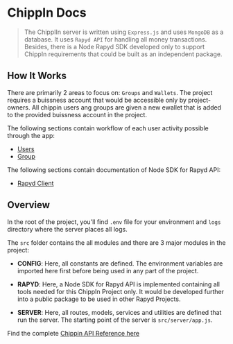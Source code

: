 # ChippIn Docs

> The ChippIIn server is written using `Express.js` and uses `MongoDB` as a database. It uses `Rapyd API` for handling all money transactions. Besides, there is a Node Rapyd SDK developed only to support ChippIn requirements that could be built as an independent package.

## How It Works
There are primarily 2 areas to focus on: `Groups` and `Wallets`. The project requires a buissness account that would be accessible only by project-owners. All chippin users ang groups are given a new ewallet that is added to the provided buissness account in the project. 

The following sections contain workflow of each user activity possible through the app:
* [Users](Users/index.md)
* [Group](Groups/index.md)

The following sections contain documentation of Node SDK for Rapyd API:
* [Rapyd Client](Rapyd/index.md)

## Overview 
In the root of the project, you'll find `.env` file for your environment and `logs` directory where the server places all logs.

The `src` folder contains the all modules and there are 3 major modules in the project:
* **CONFIG**: Here, all constants are defined. The environment variables are imported here first before being used in any part of the project.

* **RAPYD**: Here, a Node SDK for Rapyd API is implemented containing all tools needed for this ChippIn Project only. It would be developed further into a public package to be used in other Rapyd Projects.

* **SERVER**: Here, all routes, models, services and utilities are defined that run the server. The starting point of the server is `src/server/app.js`.

Find the complete [Chippin API Reference here](https://github.com/chippinmoney/backend/blob/main/api_reference/api.pdf)
